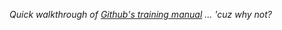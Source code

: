 *Quick walkthrough of [Github's training manual](https://github.github.io/training-manual/) ... 'cuz why not?*
